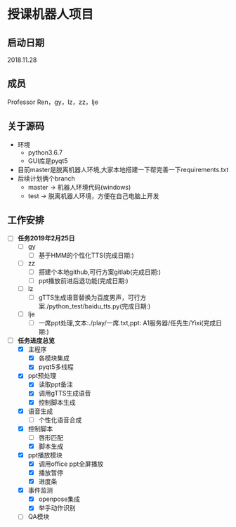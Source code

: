 # 授课机器人项目
## 启动日期
2018.11.28
## 成员
Professor Ren，gy，lz，zz，lje
## 关于源码
- 环境
    - python3.6.7
    - GUI库是pyqt5
- 目前master是脱离机器人环境,大家本地搭建一下帮完善一下requirements.txt
- 后续计划俩个branch
    - master -> 机器人环境代码(windows)
    - test -> 脱离机器人环境，方便在自己电脑上开发
## 工作安排
- [ ] **任务2019年2月25日**
    - [ ] gy
        - [ ] 基于HMM的个性化TTS(完成日期:)
    - [ ] zz
        - [ ] 搭建个本地github,可行方案gitlab(完成日期:)
        - [ ] ppt播放前进后退功能(完成日期:)
    - [ ] lz
        - [ ] gTTS生成语音替换为百度男声，可行方案./python_test/baidu_tts.py(完成日期:)
    - [ ] lje
        - [ ] 一席ppt处理,文本:./play/一席.txt,ppt: A1服务器/任先生/Yixi(完成日期:)

- [ ] **任务进度总览**
    - [x] 主程序
        - [x] 各模块集成
        - [x] pyqt5多线程
    - [x] ppt预处理
        - [x] 读取ppt备注
        - [x] 调用gTTS生成语音
        - [x] 控制脚本生成
    - [x] 语音生成
        - [ ] 个性化语音合成
    - [x] 控制脚本
        - [ ] 唇形匹配
        - [x] 脚本生成
    - [x] ppt播放模块
        - [x] 调用office ppt全屏播放
        - [x] 播放暂停
        - [x] 进度条 
    - [x] 事件监测
        - [x] openpose集成
        - [x] 举手动作识别  
    - [ ] QA模块  